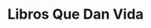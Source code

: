 ---
title: "Libros Que Dan Vida"
url: /santa-cruz-de-la-sierra/libros-que-dan-vida/
shop: libros
---